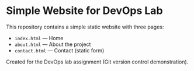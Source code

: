 # Simple Website for DevOps Lab

This repository contains a simple static website with three pages:

- `index.html` — Home
- `about.html` — About the project
- `contact.html` — Contact (static form)

Created for the DevOps lab assignment (Git version control demonstration).
